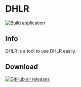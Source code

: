 # DHLR
[![Build application](https://github.com/winsphinx/DHLR/actions/workflows/build-app.yml/badge.svg)](https://github.com/winsphinx/DHLR/actions/workflows/build-app.yml)

## Info

DHLR is a tool to use DHLR easily.

## Download

[![GitHub all releases](https://img.shields.io/github/downloads/winsphinx/DHLR/total)](https://github.com/winsphinx/DHLR/releases/download/latest/DHLR.zip)
